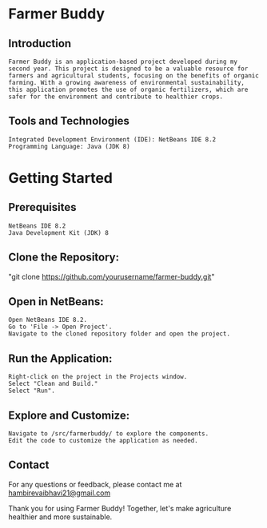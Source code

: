 # Farmer Buddy 
## Introduction
    Farmer Buddy is an application-based project developed during my second year. This project is designed to be a valuable resource for farmers and agricultural students, focusing on the benefits of organic farming. With a growing awareness of environmental sustainability, this application promotes the use of organic fertilizers, which are safer for the environment and contribute to healthier crops.
## Tools and Technologies
    Integrated Development Environment (IDE): NetBeans IDE 8.2
    Programming Language: Java (JDK 8)
# Getting Started
## Prerequisites
    NetBeans IDE 8.2
    Java Development Kit (JDK) 8

## Clone the Repository:
"git clone https://github.com/yourusername/farmer-buddy.git"

## Open in NetBeans:
    Open NetBeans IDE 8.2.
    Go to 'File -> Open Project'.
    Navigate to the cloned repository folder and open the project.

## Run the Application:
    Right-click on the project in the Projects window.
    Select "Clean and Build."
    Select "Run".

## Explore and Customize:
    Navigate to /src/farmerbuddy/ to explore the components.
    Edit the code to customize the application as needed.

## Contact
For any questions or feedback, please contact me at hambirevaibhavi21@gmail.com

Thank you for using Farmer Buddy! Together, let's make agriculture healthier and more sustainable.
